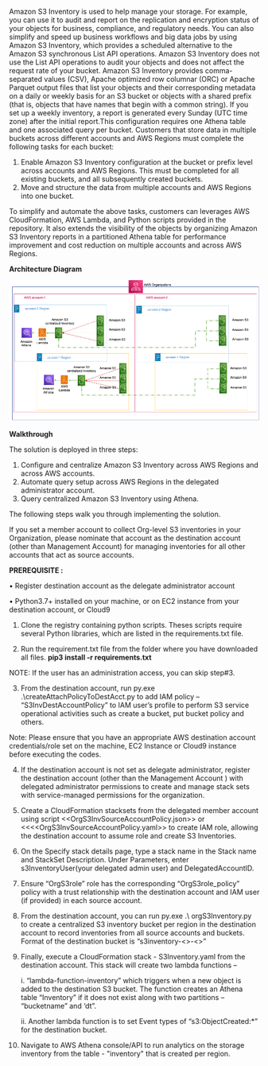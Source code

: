 Amazon S3 Inventory is used to help manage your storage. For example, you can use it to audit and report on the replication and encryption status of your objects for business, compliance, and regulatory needs. You can also simplify and speed up business workflows and big data jobs by using Amazon S3 Inventory, which provides a scheduled alternative to the Amazon S3 synchronous List API operations. Amazon S3 Inventory does not use the List API operations to audit your objects and does not affect the request rate of your bucket.
Amazon S3 Inventory provides comma-separated values (CSV), Apache optimized row columnar (ORC) or Apache Parquet output files that list your objects and their corresponding metadata on a daily or weekly basis for an S3 bucket or objects with a shared prefix (that is, objects that have names that begin with a common string). If you set up a weekly inventory, a report is generated every Sunday (UTC time zone) after the initial report.This configuration requires one Athena table and one associated query per bucket. Customers that store data in multiple buckets across different accounts and AWS Regions must complete the following tasks for each bucket:
 1.	Enable Amazon S3 Inventory configuration at the bucket or prefix level across accounts and AWS Regions. This must be completed for all existing buckets, and all subsequently created buckets.
 2.	Move and structure the data from multiple accounts and AWS Regions into one bucket.

To simplify and automate the above tasks, customers can leverages AWS CloudFormation, AWS Lambda, and Python scripts provided in the repository. It also extends the visibility of the objects by organizing Amazon S3 Inventory reports in a partitioned Athena table for performance improvement and cost reduction on multiple accounts and across AWS Regions. 

**Architecture Diagram**

![Architecture](./images/Org-level-S3Inventory.png)


**Walkthrough** 

The solution is deployed in three steps: 

1.	Configure and centralize Amazon S3 Inventory across AWS Regions and across AWS accounts.
2.	Automate query setup across AWS Regions in the delegated administrator account.
3.	Query centralized Amazon S3 Inventory using Athena.


The following steps walk you through implementing the solution.

If you set a member account to collect Org-level S3 inventories in your Organization, please nominate that account as the destination account (other than Management Account) for managing inventories for all other accounts that act as source accounts.
 
**PREREQUISITE :**

• Register destination account as the delegate administrator account

• Python3.7+ installed on your machine, or on EC2 instance from your destination account, or Cloud9 

1. Clone the registry containing python scripts. Theses scripts require several Python libraries, which are listed in the requirements.txt file.

2. Run the requirement.txt file from the folder where you have downloaded all files.
**pip3 install -r requirements.txt**
 
NOTE: If the user has an administration access, you can skip step#3.

3. From the destination account, run py.exe .\createAttachPolicyToDestAcct.py to add IAM policy – “S3InvDestAccountPolicy” to IAM user’s profile to perform S3 service operational activities such as create a bucket, put bucket policy and others. 

Note: Please ensure that you have an appropriate AWS destination account credentials/role set on the machine, EC2 Instance or Cloud9 instance before executing the codes. 

4. If the destination account is not set as delegate administrator, register the destination account (other than the Management Account ) with delegated administrator permissions to create and manage stack sets with service-managed permissions for the organization. 

5. Create a CloudFormation stacksets from the delegated member account using script <<OrgS3InvSourceAccountPolicy.json>> or <<<<OrgS3InvSourceAccountPolicy.yaml>> to create IAM role, allowing the destination account to assume role and create S3 Inventories.

6. On the Specify stack details page, type a stack name in the Stack name and StackSet Description. Under Parameters, enter s3InventoryUser(your delegated admin user) and DelegatedAccountID.

7. Ensure “OrgS3role” role has the corresponding “OrgS3role_policy” policy with a trust relationship with the destination account and IAM user (if provided) in each source account.

8. From the destination account, you can run py.exe .\ orgS3Inventory.py to create a centralized S3 inventory bucket per region in the destination account to record inventories from all source accounts and buckets. Format of the destination bucket is “s3inventory-<<region>>-<<destinationaccountId>>”

9. Finally, execute a CloudFormation stack - S3Inventory.yaml from the destination account. This stack will create two lambda functions –
    
     i.	“lambda-function-inventory” which triggers when a new object is added to the destination S3 bucket. The function creates an Athena           table “Inventory” if it does not exist along with two partitions – “bucketname” and ‘dt”.
   
     ii.	Another lambda function is to set Event types of “s3:ObjectCreated:*” for the destination bucket.
   
10. Navigate to AWS Athena console/API to run analytics on the storage inventory from the table - "inventory" that is created per region.
